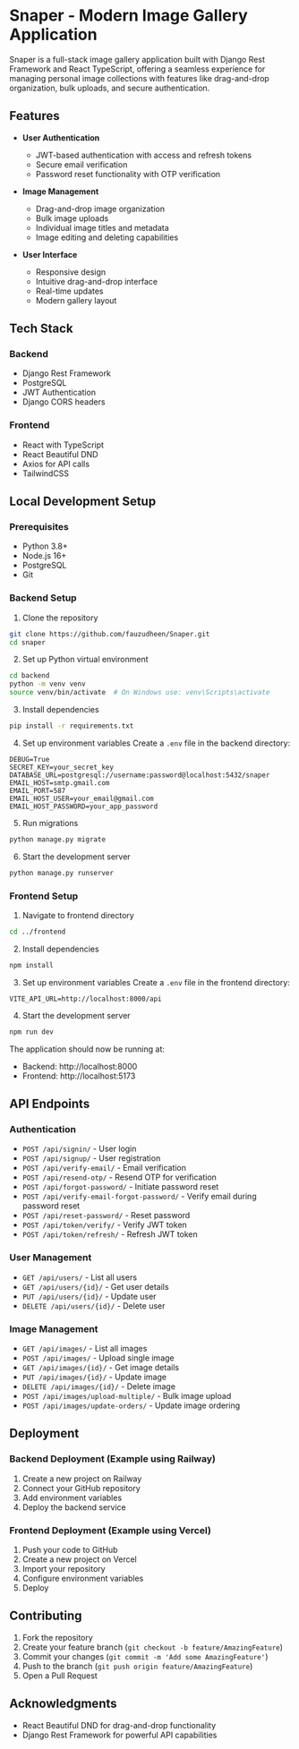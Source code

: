 # Snaper - Modern Image Gallery Application

Snaper is a full-stack image gallery application built with Django Rest Framework and React TypeScript, offering a seamless experience for managing personal image collections with  features like drag-and-drop organization, bulk uploads, and secure authentication.

## Features

- **User Authentication**
  - JWT-based authentication with access and refresh tokens
  - Secure email verification
  - Password reset functionality with OTP verification

- **Image Management**
  - Drag-and-drop image organization
  - Bulk image uploads
  - Individual image titles and metadata
  - Image editing and deleting capabilities

- **User Interface**
  - Responsive design
  - Intuitive drag-and-drop interface
  - Real-time updates
  - Modern gallery layout

## Tech Stack

### Backend
- Django Rest Framework
- PostgreSQL
- JWT Authentication
- Django CORS headers

### Frontend
- React with TypeScript
- React Beautiful DND
- Axios for API calls
- TailwindCSS

## Local Development Setup

### Prerequisites
- Python 3.8+
- Node.js 16+
- PostgreSQL
- Git

### Backend Setup

1. Clone the repository
```bash
git clone https://github.com/fauzudheen/Snaper.git
cd snaper
```

2. Set up Python virtual environment
```bash
cd backend
python -m venv venv
source venv/bin/activate  # On Windows use: venv\Scripts\activate
```

3. Install dependencies
```bash
pip install -r requirements.txt
```

4. Set up environment variables
Create a `.env` file in the backend directory:
```
DEBUG=True
SECRET_KEY=your_secret_key
DATABASE_URL=postgresql://username:password@localhost:5432/snaper
EMAIL_HOST=smtp.gmail.com
EMAIL_PORT=587
EMAIL_HOST_USER=your_email@gmail.com
EMAIL_HOST_PASSWORD=your_app_password
```

5. Run migrations
```bash
python manage.py migrate
```

6. Start the development server
```bash
python manage.py runserver
```

### Frontend Setup

1. Navigate to frontend directory
```bash
cd ../frontend
```

2. Install dependencies
```bash
npm install
```

3. Set up environment variables
Create a `.env` file in the frontend directory:
```
VITE_API_URL=http://localhost:8000/api
```

4. Start the development server
```bash
npm run dev
```

The application should now be running at:
- Backend: http://localhost:8000
- Frontend: http://localhost:5173

## API Endpoints

### Authentication
- `POST /api/signin/` - User login
- `POST /api/signup/` - User registration
- `POST /api/verify-email/` - Email verification
- `POST /api/resend-otp/` - Resend OTP for verification
- `POST /api/forgot-password/` - Initiate password reset
- `POST /api/verify-email-forgot-password/` - Verify email during password reset
- `POST /api/reset-password/` - Reset password
- `POST /api/token/verify/` - Verify JWT token
- `POST /api/token/refresh/` - Refresh JWT token

### User Management
- `GET /api/users/` - List all users
- `GET /api/users/{id}/` - Get user details
- `PUT /api/users/{id}/` - Update user
- `DELETE /api/users/{id}/` - Delete user

### Image Management
- `GET /api/images/` - List all images
- `POST /api/images/` - Upload single image
- `GET /api/images/{id}/` - Get image details
- `PUT /api/images/{id}/` - Update image
- `DELETE /api/images/{id}/` - Delete image
- `POST /api/images/upload-multiple/` - Bulk image upload
- `POST /api/images/update-orders/` - Update image ordering

## Deployment

### Backend Deployment (Example using Railway)
1. Create a new project on Railway
2. Connect your GitHub repository
3. Add environment variables
4. Deploy the backend service

### Frontend Deployment (Example using Vercel)
1. Push your code to GitHub
2. Create a new project on Vercel
3. Import your repository
4. Configure environment variables
5. Deploy

## Contributing

1. Fork the repository
2. Create your feature branch (`git checkout -b feature/AmazingFeature`)
3. Commit your changes (`git commit -m 'Add some AmazingFeature'`)
4. Push to the branch (`git push origin feature/AmazingFeature`)
5. Open a Pull Request


## Acknowledgments

- React Beautiful DND for drag-and-drop functionality
- Django Rest Framework for powerful API capabilities
